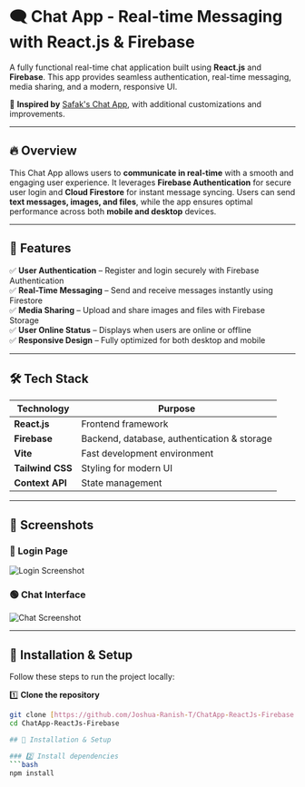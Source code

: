 # 🗨️ Chat App - Real-time Messaging with React.js & Firebase

A fully functional real-time chat application built using **React.js** and **Firebase**. This app provides seamless authentication, real-time messaging, media sharing, and a modern, responsive UI.

🚀 **Inspired by** [Safak's Chat App](https://github.com/safak), with additional customizations and improvements.

---

## 🔥 Overview  

This Chat App allows users to **communicate in real-time** with a smooth and engaging user experience. It leverages **Firebase Authentication** for secure user login and **Cloud Firestore** for instant message syncing. Users can send **text messages, images, and files**, while the app ensures optimal performance across both **mobile and desktop** devices.  

---

## 📌 Features

✅ **User Authentication** – Register and login securely with Firebase Authentication<br>
✅ **Real-Time Messaging** – Send and receive messages instantly using Firestore<br>
✅ **Media Sharing** – Upload and share images and files with Firebase Storage<br>
✅ **User Online Status** – Displays when users are online or offline<br>
✅ **Responsive Design** – Fully optimized for both desktop and mobile<br>

---

## 🛠 Tech Stack

| Technology | Purpose |
|------------|---------|
| **React.js** | Frontend framework |
| **Firebase** | Backend, database, authentication & storage |
| **Vite** | Fast development environment |
| **Tailwind CSS** | Styling for modern UI |
| **Context API** | State management |

---

## 📸 Screenshots

### 🔵 Login Page
![Login Screenshot](image/login.png)

### 🟢 Chat Interface
![Chat Screenshot](image/chat.png)

---

## 🚀 Installation & Setup

Follow these steps to run the project locally:

1️⃣ **Clone the repository**

```bash
git clone [https://github.com/Joshua-Ranish-T/ChatApp-ReactJs-Firebase.git](https://github.com/Joshua-Ranish-T/ChatApp-ReactJs-Firebase.git)
cd ChatApp-ReactJs-Firebase

## 🚀 Installation & Setup  

### 2️⃣ Install dependencies  
```bash
npm install
